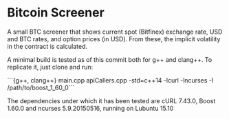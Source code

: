 # Bitcoin Screener

A small BTC screener that shows current spot (Bitfinex) exchange rate, USD and BTC rates, and option prices (in USD). From these, the implicit volatility in the contract is calculated.

A minimal build is tested as of this commit both for g++ and clang++. To replicate it, just clone and run:

´´´{g++, clang++} main.cpp apiCallers.cpp -std=c++14 -lcurl -lncurses -I /path/to/boost_1_60_0´´´

The dependencies under which it has been tested are cURL 7.43.0, Boost 1.60.0 and ncurses 5.9.20150516, running on Lubuntu 15.10

